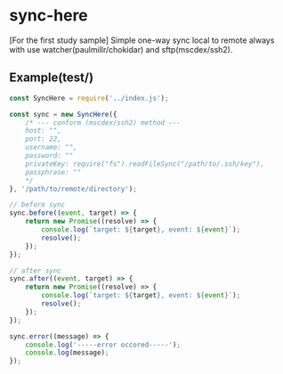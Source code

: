 # sync-here
[For the first study sample] Simple one-way sync local to remote always with use watcher(paulmillr/chokidar) and sftp(mscdex/ssh2).

## Example(test/)
```js
const SyncHere = require('../index.js');

const sync = new SyncHere({
    /* --- conform (mscdex/ssh2) method ---
    host: "",
    port: 22,
    username: "",
    password: ""
    privateKey: require("fs").readFileSync("/path/to/.ssh/key"),
    passphrase: ""
    */
}, '/path/to/remote/directory');

// before sync
sync.before((event, target) => {
    return new Promise((resolve) => {
        console.log(`target: ${target}, event: ${event}`);
        resolve();
    });
});

// after sync
sync.after((event, target) => {
    return new Promise((resolve) => {
        console.log(`target: ${target}, event: ${event}`);
        resolve();
    });
});

sync.error((message) => {
    console.log('-----error occored-----');
    console.log(message);
});
````
